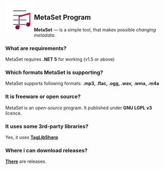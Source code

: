 <img width="90" height="90" align="left" alt="MetaSet Logo"  src="MetaSet Gradient Logo.png">

## MetaSet Program
**MetaSet** — is a simple tool, that makes possible *changing metadata*.

### What are requirements?
  MetaSet requires **.NET 5** for working (v1.5 or above)

### Which formats MetaSet is supporting?
  MetaSet supports following formats: **.mp3, .flac, .ogg, .wav, .wma, .m4a**
 
### It is freeware or open source?
  MetaSet is an *open-source* program. It published under **GNU LGPL v3** licence.

### It uses some 3rd-party libraries?
  Yes, it uses **[TagLibSharp](http://github.com/mono/taglib-sharp)**
  
### Where i can download releases?
[**There**](https://github.com/emildalalyan/MetaSet/releases) are releases.
  
